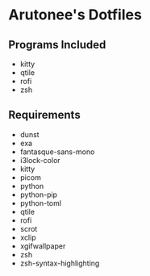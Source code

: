# Arutonee's Dotfiles

## Programs Included
- kitty
- qtile
- rofi
- zsh

## Requirements
- dunst
- exa
- fantasque-sans-mono
- i3lock-color
- kitty
- picom
- python
- python-pip
- python-toml
- qtile
- rofi
- scrot
- xclip
- xgifwallpaper
- zsh
- zsh-syntax-highlighting

